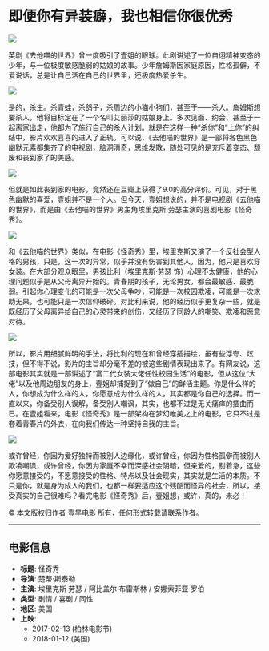 # 即便你有异装癖，我也相信你很优秀

[![](https://img3.doubanio.com/icon/u145873275-3.jpg)](https://www.douban.com/people/145873275/)

英剧《去他喵的世界》曾一度吸引了壹姐的眼球。此剧讲述了一位自诩精神变态的少年，与一位极度敏感脆弱的姑娘的故事。少年詹姆斯因家庭原因，性格孤僻，不爱说话，总是让自己活在自己的世界里，还极度热爱杀生。

![](https://img1.doubanio.com/view/thing_review/l/public/p1304938.webp)

是的，杀生。杀青蛙，杀鸽子，杀周边的小猫小狗们，甚至于——杀人。詹姆斯想要杀人，他将目标定在了一个名叫艾丽莎的姑娘身上。多次见面、约会、甚至于一起离家出走，他都为了施行自己的杀人计划。就是在这样一种“杀你”和“上你”的纠结中，影片欢欢喜喜的进入了正轨。可以说，《去他喵的世界》是一部将各色黑色幽默元素都集齐了的电视剧，脑洞清奇，思维发散，随处可见的是充斥着变态、颓废和丧到家了的美感。

![](https://img1.doubanio.com/view/thing_review/l/public/p1304939.webp)

但就是如此丧到家的电影，竟然还在豆瓣上获得了9.0的高分评价。可见，对于黑色幽默的喜爱，壹姐并不是一个人。但今天，壹姐想说的，并不是电视剧《去他喵的世界》，而是由《去他喵的世界》男主角埃里克斯·劳瑟主演的喜剧电影《怪奇秀》。

![](https://img1.doubanio.com/view/thing_review/l/public/p1304940.webp)

和《去他喵的世界》类似，在电影《怪奇秀》里，埃里克斯又演了一个反社会型人格的男孩，只是，这一次的异常，似乎并没有伤害到其他人，因为，他只是喜欢穿女装。在大部分观众眼里，男孩比利（埃里克斯·劳瑟 饰）心理不太健康，他的心理问题似乎是从父母离异开始的。青春期的孩子，无论男女，都会最敏感、最脆弱。引起你心理变化的可能是一次父母争吵，可能是一次校园欺凌，可能是一次求助无果，也可能只是一次信仰破碎。对比利来说，他的经历似乎更复杂一些，就是既经历了父母离异给自己的心灵带来的创伤，又经历了同龄人的嘲笑、欺凌和恶意对待。

![](https://img2.doubanio.com/view/thing_review/l/public/p1304941.webp)

所以，影片用细腻鲜明的手法，将比利的现在和曾经穿插描绘，虽有些浮夸、炫技，但不得不说，影片的主旨却分毫不差的被这些剧情表现出来了。有网友说，这部电影其实就是一部讲述了“富二代女装大佬任性校园生活”的电影，但从这位“大佬”以及他周边朋友的身上，壹姐却捕捉到了“做自己”的鲜活主题。你是什么样的人，你想成为什么样的人，你愿意成为什么样的人，其实都是你自己的选择。而一直以来，你备受别人误解，备受别人嘲讽，其实，也都不过是无关痛痒的插曲而已。在壹姐看来，电影《怪奇秀》是一部架构在梦幻唯美之上的电影，它只不过是套着青春片的外衣，在向我们传达一种坚持自我的主旨。

![](https://img3.doubanio.com/view/thing_review/l/public/p1304942.webp)

或许曾经，你因为爱好独特而被别人边缘化，或许曾经，你因为性格孤僻而被别人欺凌嘲讽，或许曾经，你因为家庭不幸而深感社会阴暗，但亲爱的，别着急，这些你愿意接受的，不愿意接受的性格、特点以及社会现实，其实就是生活的本质。不只是你，就是身为成人的我们，也都一样要适应这个残酷而怪异的社会，所以，接受真实的自己很难吗？看完电影《怪奇秀》后，壹姐想，或许，真的，未必！

© 本文版权归作者 [壹早电影](https://www.douban.com/people/145873275/) 所有，任何形式转载请联系作者。

---

## 电影信息

- **标题**: 怪奇秀
- **导演**: 楚蒂·斯泰勒
- **主演**: 埃里克斯·劳瑟 / 阿比盖尔·布雷斯林 / 安娜索菲亚·罗伯
- **类型**: 剧情 / 喜剧 / 同性
- **地区**: 美国
- **上映**: 
  - 2017-02-13 (柏林电影节)
  - 2018-01-12 (美国)
<!-- tcd_original_link https://m.douban.com/movie/review/9194129/ -->
